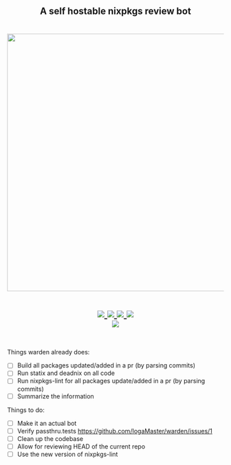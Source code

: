 <!-- <h1 align="center"> -->
<!--     <img src="./assets/logos/Neovim.png" width=256 alt="warden">&#x200B; -->
<!-- </h1> -->
<h2 align="center">
    A self hostable nixpkgs review bot
</h2>

<h1 align="center">
<a href='#'><img src="https://raw.githubusercontent.com/catppuccin/catppuccin/main/assets/palette/macchiato.png" width="600px"/></a>
  <br>
  <br>
  <div>
    <a href="https://github.com/Iogamaster/warden/issues">
        <img src="https://img.shields.io/github/issues/Iogamaster/warden?color=fab387&labelColor=303446&style=for-the-badge">
    </a>
    <a href="https://github.com/Iogamaster/warden/stargazers">
        <img src="https://img.shields.io/github/stars/Iogamaster/warden?color=ca9ee6&labelColor=303446&style=for-the-badge">
    </a>
    <a href="https://github.com/Iogamaster/warden">
        <img src="https://img.shields.io/github/repo-size/Iogamaster/warden?color=ea999c&labelColor=303446&style=for-the-badge">
    </a>
    <a href="https://github.com/Iogamaster/warden/blob/main/.github/LICENCE">
        <img src="https://img.shields.io/static/v1.svg?style=for-the-badge&label=License&message=MIT&logoColor=ca9ee6&colorA=313244&colorB=cba6f7"/>
    </a>
    <br>
    </div>
        <img href="https://builtwithnix.org" src="https://builtwithnix.org/badge.svg"/>
   </h1>
   <br>
   
Things warden already does:
- [ ] Build all packages updated/added in a pr (by parsing commits)
- [ ] Run statix and deadnix on all code
- [ ] Run nixpkgs-lint for all packages update/added in a pr (by parsing commits)
- [ ] Summarize the information

Things to do:
- [ ] Make it an actual bot
- [ ] Verify passthru.tests https://github.com/IogaMaster/warden/issues/1
- [ ] Clean up the codebase
- [ ] Allow for reviewing HEAD of the current repo
- [ ] Use the new version of nixpkgs-lint

